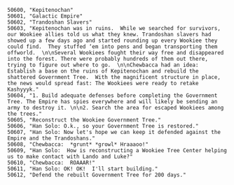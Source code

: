 ﻿```text
50600, "Kepitenochan"
50601, "Galactic Empire"
50602, "Trandoshan Slavers"
50603, "Kepitenochan was in ruins.  While we searched for survivors, our Wookiee allies told us what they knew. Trandoshan slavers had showed up a few days ago and started rounding up every Wookiee they could find.  They stuffed ‘em into pens and began transporting them offworld.  \n\nSeveral Wookiees fought their way free and disappeared into the forest. There were probably hundreds of them out there, trying to figure out where to go.  \n\nChewbacca had an idea: Establish a base on the ruins of Kepitenochan and rebuild the shattered Government Tree.  With the magnificent structure in place, the news would spread fast: The Wookiees were ready to retake Kashyyyk."
50604, "1. Build adequate defenses before completing the Government Tree. The Empire has spies everywhere and will likely be sending an army to destroy it. \n\n2. Search the area for escaped Wookiees among the trees."
50605, "Reconstruct the Wookiee Government Tree."
50606, "Han Solo: O.k., so your Government Tree is restored."
50607, "Han Solo: Now let's hope we can keep it defended against the Empire and the Trandoshans."
50608, "Chewbacca:  *grunt* *growl* Hraaaoo!"
50609, "Han Solo:  How is reconstructing a Wookiee Tree Center helping us to make contact with Lando and Luke?"
50610, "Chewbacca:  ROAAAR!"
50611, "Han Solo: OK! OK!  I'll start building."
50612, "Defend the rebuilt Government Tree for 200 days."
```